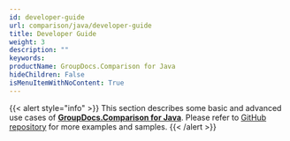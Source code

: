```yaml
---
id: developer-guide
url: comparison/java/developer-guide
title: Developer Guide
weight: 3
description: ""
keywords:
productName: GroupDocs.Comparison for Java
hideChildren: False
isMenuItemWithNoContent: True
---
```


{{< alert style="info" >}}
This section describes some basic and advanced use cases of **[GroupDocs.Comparison for Java](https://products.groupdocs.com/comparison/java)**. Please refer to [GitHub repository](https://github.com/groupdocs-comparison/GroupDocs.Comparison-for-Java) for more examples and samples.
{{< /alert >}}
